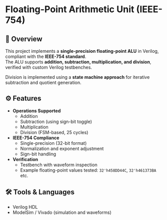# Floating-Point Arithmetic Unit (IEEE-754)

## 📖 Overview
This project implements a **single-precision floating-point ALU** in Verilog, compliant with the **IEEE-754 standard**.  
The ALU supports **addition, subtraction, multiplication, and division**, verified with custom Verilog testbenches.  

Division is implemented using a **state machine approach** for iterative subtraction and quotient generation.  

## ⚙️ Features
- **Operations Supported**
  - Addition
  - Subtraction (using sign-bit toggle)
  - Multiplication
  - Division (FSM-based, 25 cycles)
- **IEEE-754 Compliance**
  - Single-precision (32-bit format)
  - Normalization and exponent adjustment
  - Sign-bit handling
- **Verification**
  - Testbench with waveform inspection
  - Example floating-point values tested: `32'h458DD44C`, `32'h461373BA` etc.

## 🛠️ Tools & Languages
- Verilog HDL  
- ModelSim / Vivado (simulation and waveforms)  
